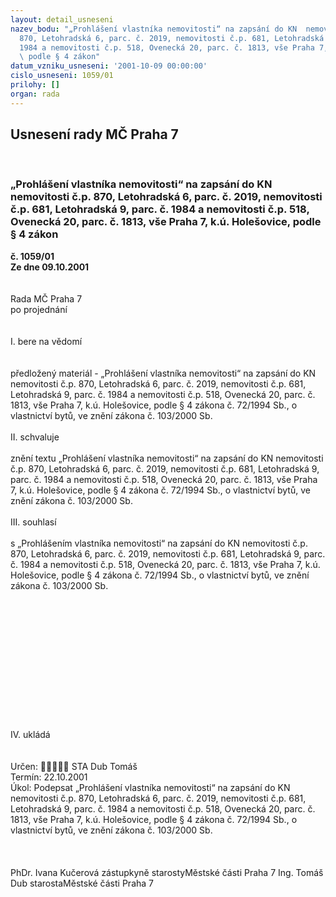 ```yaml
---
layout: detail_usneseni
nazev_bodu: "„Prohlášení vlastníka nemovitosti“ na zapsání do KN  nemovitosti č.p.
  870, Letohradská 6, parc. č. 2019, nemovitosti č.p. 681, Letohradská 9, parc. č.
  1984 a nemovitosti č.p. 518, Ovenecká 20, parc. č. 1813, vše Praha 7, k.ú. Holešovice,
  \ podle § 4 zákon"
datum_vzniku_usneseni: '2001-10-09 00:00:00'
cislo_usneseni: 1059/01
prilohy: []
organ: rada
---
```

<div id="ucUsn_pList" class="usn">
	<span><h2>Usnesení rady MČ Praha 7 </h2>
<br></span><div class="standBody">
<span><h3>„Prohlášení vlastníka nemovitosti“ na zapsání do KN  nemovitosti č.p. 870, Letohradská 6, parc. č. 2019, nemovitosti č.p. 681, Letohradská 9, parc. č. 1984 a nemovitosti č.p. 518, Ovenecká 20, parc. č. 1813, vše Praha 7, k.ú. Holešovice,  podle § 4 zákon</h3></span><div class="center">
		<strong>č. 1059/01</strong><br>
	</div>
<div class="center">
		<strong>Ze dne 09.10.2001</strong><br><br>
	</div>
<br>Rada MČ Praha 7<br>po projednání<br><br><br>I.	bere na vědomí<br><br> <br>předložený materiál -  „Prohlášení vlastníka nemovitosti“ na zapsání do KN  nemovitosti  č.p.  870, Letohradská 6, parc. č. 2019, nemovitosti č.p. 681, Letohradská 9, parc. č. 1984 a nemovitosti č.p. 518, Ovenecká 20, parc. č. 1813, vše Praha 7, k.ú. Holešovice,  podle § 4 zákona  č. 72/1994 Sb., o vlastnictví bytů, ve znění zákona č. 103/2000 Sb.<br><br>II.	schvaluje <br><br>znění textu  „Prohlášení vlastníka nemovitosti“ na zapsání do KN  nemovitosti  č.p.  870, Letohradská 6, parc. č. 2019, nemovitosti č.p. 681, Letohradská 9, parc. č. 1984 a nemovitosti č.p. 518, Ovenecká 20, parc. č. 1813, vše Praha 7, k.ú. Holešovice,  podle § 4 zákona  č. 72/1994 Sb., o vlastnictví bytů, ve znění zákona č. 103/2000 Sb. <br><br>III.	souhlasí <br><br>s  „Prohlášením vlastníka nemovitosti“ na zapsání do KN  nemovitosti č.p. 870, Letohradská 6, parc. č. 2019, nemovitosti č.p. 681, Letohradská 9, parc. č. 1984 a nemovitosti č.p. 518, Ovenecká 20, parc. č. 1813, vše Praha 7, k.ú. Holešovice,  podle § 4 zákona  č. 72/1994 Sb., o vlastnictví bytů, ve znění zákona č. 103/2000 Sb.<br><br> <br><br><br><br><br><br><br><br><br><br><br><br>IV.	ukládá <br><br> <br>Určen:	﷡﷡﷡﷡﷡	STA Dub Tomáš<br>Termín: 22.10.2001<br>Úkol:	Podepsat  „Prohlášení vlastníka nemovitosti“ na zapsání do KN  nemovitosti č.p. 870, Letohradská 6, parc. č. 2019, nemovitosti č.p. 681, Letohradská 9, parc. č. 1984 a nemovitosti č.p. 518, Ovenecká 20, parc. č. 1813, vše Praha 7, k.ú. Holešovice,  podle § 4 zákona  č. 72/1994 Sb., o vlastnictví bytů, ve znění zákona č. 103/2000 Sb.<br> <br> <br>	<br>PhDr. Ivana Kučerová zástupkyně starostyMěstské části Praha 7	Ing. Tomáš Dub starostaMěstské části Praha 7<br>	<br><br>
</div>
</div>